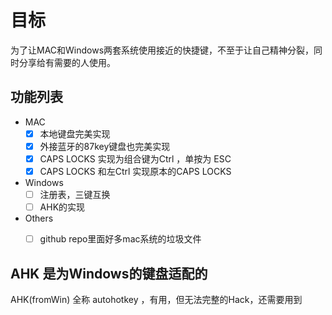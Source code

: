 # 目标
为了让MAC和Windows两套系统使用接近的快捷键，不至于让自己精神分裂，同时分享给有需要的人使用。

## 功能列表
- MAC
    - [x] 本地键盘完美实现
    - [x] 外接蓝牙的87key键盘也完美实现
    - [x] CAPS LOCKS 实现为组合键为Ctrl ，单按为 ESC
    - [x] CAPS LOCKS 和左Ctrl 实现原本的CAPS LOCKS
    
- Windows
    - [ ] 注册表，三键互换
    - [ ] AHK的实现
    
- Others
    - [ ] github repo里面好多mac系统的垃圾文件


## AHK 是为Windows的键盘适配的
AHK(fromWin) 全称 autohotkey ，有用，但无法完整的Hack，还需要用到
